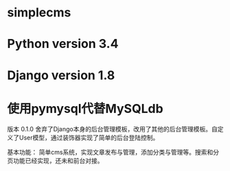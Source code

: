 # simplecms
# Python version 3.4
# Django version 1.8
# 使用pymysql代替MySQLdb


版本 0.1.0
舍弃了Django本身的后台管理模板，改用了其他的后台管理模板。自定义了User模型，通过装饰器实现了简单的后台登陆控制。

基本功能：
简单cms系统，实现文章发布与管理，添加分类与管理等。搜索和分页功能已经实现，还未和前台对接。

